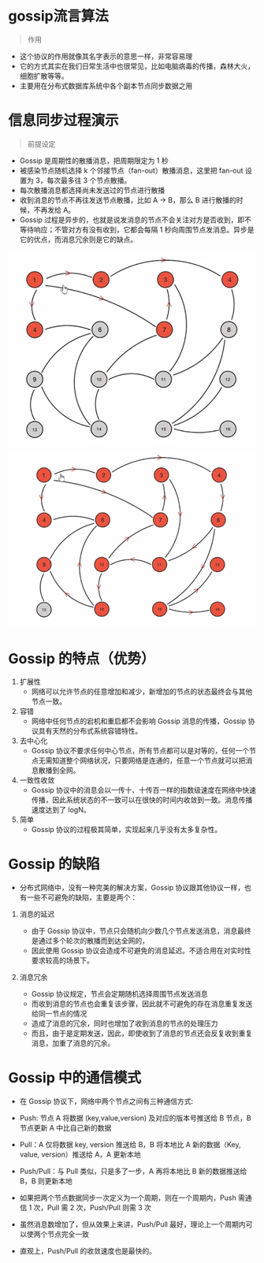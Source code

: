 # gossip流言算法
> 作用 
- 这个协议的作用就像其名字表示的意思一样，非常容易理
- 它的方式其实在我们日常生活中也很常见，比如电脑病毒的传播，森林大火，细胞扩散等等。
- 主要用在分布式数据库系统中各个副本节点同步数据之用

# 信息同步过程演示
> 前提设定
- Gossip 是周期性的散播消息，把周期限定为 1 秒
- 被感染节点随机选择 k 个邻接节点（fan-out）散播消息，这里把 fan-out 设置为 3，每次最多往 3 个节点散播。
- 每次散播消息都选择尚未发送过的节点进行散播
- 收到消息的节点不再往发送节点散播，比如 A -> B，那么 B 进行散播的时候，不再发给 A。
- Gossip 过程是异步的，也就是说发消息的节点不会关注对方是否收到，即不等待响应；不管对方有没有收到，它都会每隔 1 秒向周围节点发消息。异步是它的优点，而消息冗余则是它的缺点。

![image](./pic/gossip.png)
![image](./pic/gossip02.png)

# Gossip 的特点（优势）

1. 扩展性
    - 网络可以允许节点的任意增加和减少，新增加的节点的状态最终会与其他节点一致。
2. 容错
    - 网络中任何节点的宕机和重启都不会影响 Gossip 消息的传播，Gossip 协议具有天然的分布式系统容错特性。
3. 去中心化
    - Gossip 协议不要求任何中心节点，所有节点都可以是对等的，任何一个节点无需知道整个网络状况，只要网络是连通的，任意一个节点就可以把消息散播到全网。
4. 一致性收敛
    - Gossip 协议中的消息会以一传十、十传百一样的指数级速度在网络中快速传播，因此系统状态的不一致可以在很快的时间内收敛到一致。消息传播速度达到了 logN。
5. 简单
    - Gossip 协议的过程极其简单，实现起来几乎没有太多复杂性。
    
# Gossip 的缺陷

- 分布式网络中，没有一种完美的解决方案，Gossip 协议跟其他协议一样，也有一些不可避免的缺陷，主要是两个：

1. 消息的延迟
    - 由于 Gossip 协议中，节点只会随机向少数几个节点发送消息，消息最终是通过多个轮次的散播而到达全网的，
    - 因此使用 Gossip 协议会造成不可避免的消息延迟。不适合用在对实时性要求较高的场景下。

2. 消息冗余
    - Gossip 协议规定，节点会定期随机选择周围节点发送消息
    - 而收到消息的节点也会重复该步骤，因此就不可避免的存在消息重复发送给同一节点的情况
    - 造成了消息的冗余，同时也增加了收到消息的节点的处理压力
    - 而且，由于是定期发送，因此，即使收到了消息的节点还会反复收到重复消息，加重了消息的冗余。    
    
    
# Gossip 中的通信模式

- 在 Gossip 协议下，网络中两个节点之间有三种通信方式:

- Push: 节点 A 将数据 (key,value,version) 及对应的版本号推送给 B 节点，B 节点更新 A 中比自己新的数据
- Pull：A 仅将数据 key, version 推送给 B，B 将本地比 A 新的数据（Key, value, version）推送给 A，A 更新本地
- Push/Pull：与 Pull 类似，只是多了一步，A 再将本地比 B 新的数据推送给 B，B 则更新本地
- 如果把两个节点数据同步一次定义为一个周期，则在一个周期内，Push 需通信 1 次，Pull 需 2 次，Push/Pull 则需 3 次
- 虽然消息数增加了，但从效果上来讲，Push/Pull 最好，理论上一个周期内可以使两个节点完全一致
- 直观上，Push/Pull 的收敛速度也是最快的。
